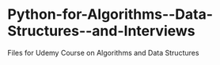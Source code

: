 # Python-for-Algorithms--Data-Structures--and-Interviews
Files for Udemy Course on Algorithms and Data Structures
